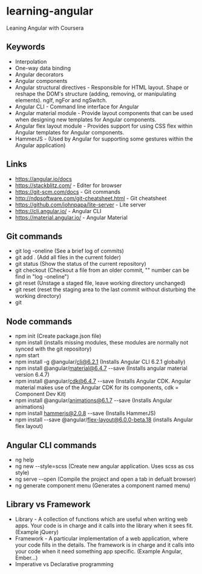 # learning-angular
Leaning Angular with Coursera

## Keywords
- Interpolation
- One-way data binding
- Angular decorators
- Angular components
- Angular structural directives - Responsible for HTML layout. Shape or reshape the DOM's structure (adding, removing, or manipulating elements). ngIf, ngFor and ngSwitch.
- Angular CLI - Command line interface for Angular
- Angular material module - Provide layout components that can be used when designing new templates for Angular components.
- Angular flex layout module - Provides support for using CSS flex within Angular templates for Angular components.
- HammerJS - (Used by Angular for supporting some gestures within the Angular application)

## Links
- https://angular.io/docs
- https://stackblitz.com/ - Editer for browser
- https://git-scm.com/docs - Git commands
- http://ndpsoftware.com/git-cheatsheet.html - Git cheatsheet
- https://github.com/johnpapa/lite-server -  Lite server
- https://cli.angular.io/ - Angular CLI
- https://material.angular.io/ - Angular Material

## Git commands
- git log -oneline (See a brief log of commits)
- git add . (Add all files in the current folder)
- git status (Show the status of the current repository)
- git checkout <commit> <file> (Checkout a file from an older commit, "<commit>" number can be find in "log -oneline")
- git reset <file> (Unstage a staged file, leave working directory unchanged)
- git reset (reset the staging area to the last commit without disturbing the working directory)
- git 

## Node commands
- npm init (Create package.json file)
- npm install (installs missing modules, these modules are normally not synced with the git repository)
- npm start
- npm install -g @angular/cli@6.2.1 (Installs Angular CLI 6.2.1 globally)
- npm install @angular/material@6.4.7 --save (Installs angular material version 6.4.7)
- npm install @angular/cdk@6.4.7 --save  (Installs Angular CDK. Angular material makes use of the Angular CDK for its components, cdk  = Component Dev Kit)
- npm install @angular/animations@6.1.7 --save (Installs Angular animations)
- npm install hammerjs@2.0.8 --save (Installs HammerJS)
- npm install --save @angular/flex-layout@6.0.0-beta.18 (installs Angular flex layout)

## Angular CLI commands
- ng help
- ng new <name> --style=scss (Create new angular application. Uses scss as css style)
- ng serve --open (Compile the project and open a tab in defualt browser)
- ng generate component menu (Generates a component named menu)

## Library vs Framework
- Library - A collection of functions which are useful when writing web apps. Your code is in charge and it calls into the library when it sees fit. (Example jQuery)
- Framework - A particular implementation of a web application, where your code fills in the details. The framework is in charge and it calls into your code when it need something app specific. (Example Angular, Ember...)
- Imperative vs Declarative programming


  